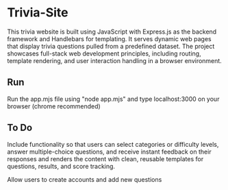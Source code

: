 # Trivia-Site

This trivia website is built using JavaScript with Express.js as the backend framework and Handlebars for templating. It serves dynamic web pages that display trivia questions pulled from a predefined dataset. The project showcases full-stack web development principles, including routing, template rendering, and user interaction handling in a browser environment.

## Run
Run the app.mjs file using "node app.mjs" and type localhost:3000 on your browser (chrome recommended)

## To Do
Include functionality so that users can select categories or difficulty levels, answer multiple-choice questions, and receive instant feedback on their responses and renders the content with clean, reusable templates for questions, results, and score tracking.

Allow users to create accounts and add new questions
